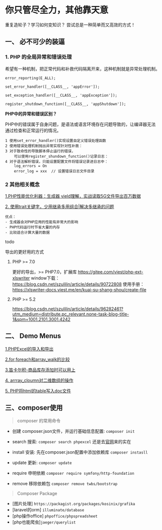 # 你只管尽全力，其他靠天意

重复造轮子？学习如何变知识？
尝试总是一种简单而又高效的方式！


## 一、 必不可少的装逼
### 1. PHP 的全局异常和错误处理

希望有一种机制，把正常代码和补救代码隔离开来，这种机制就是异常处理机制。

`error_reporting(E_ALL);`

`set_error_handler([__CLASS__, 'appError']);`

`set_exception_handler([__CLASS__, 'appException']);`

`register_shutdown_function([__CLASS__, 'appShutdown']);`

**PHP中的异常和错误区别？**

PHP中的错误属于自身问题，是语法或语言环境存在问题导致的，让编译器无法通过检查和正常运行的情况。
    
    1 使用set_error_handler()实现设置自定义错误处理函数
    2 使用错误处理机制抛出异常实现针对性补救：
    3 对于致命性的导致脚本停止运行的错误，
        可以使用register_shundown_function()记录日志：
    4 对于语法解析错误，只能设置配置文件将错误记录进日志中：
        log_errors = On
        error_log = xxx  // 设置错误日志文件目录

### 2 其他相关概念

[1.PHP性能优化利器：生成器 yield理解，实战读取5G文件导出百万数据](./application/yield)

[2. 使用trait关键字，少用继承多用组合|解决多继承的问题](./application/trait)

    优点：
    - 生成器会对PHP应用的性能有非常大的影响
    - PHP代码运行时节省大量的内存
    - 比较适合计算大量的数据

todo

导出的更好用的方式

1. PHP >= 7.0

    更好的导出，>= PHP7.0，扩展库 https://gitee.com/viest/php-ext-xlswriter
    window下载：https://blog.csdn.net/szulilin/article/details/90722808
    使用手册： https://xlswriter-docs.viest.me/en/kuai-su-shang-shou/create-file
2. PHP >= 5.2 

    https://blog.csdn.net/szulilin/article/details/96282461?utm_medium=distribute.pc_relevant.none-task-blog-title-1&spm=1001.2101.3001.4242

## 二、 Demo Menus 

[1.PHPExcel的导入和导出](./application/demo_phpexcel)

[2.for,foreach和array_walk的比较](./application/cycle)

[3.笛卡尔积-商品库存添加时可以用上](./todos/dikaerji.php)

[4. arrray_cloumn对二维数组的操作](./todos/array_column.php)

[5. PHP将html的table写入doc文件](./application/demo_phpexcel)

## 三、composer使用
> composer 的常用命令

- 创建 composer.json文件，并运行基础信息配置:
    `composer init`    

- search 搜索:
    `composer search phpexcel`
    还是去[官网](https://packagist.org)来的实在
    
- install 安装:
   先在composer.json配置中添加依赖库
   `composer instasll`
    
- update 更新:
    `composer update` 

- require 申明依赖
    `composer require symfony/http-foundation`

- remove 移除依赖包 
    `composer remove twbs/bootstrap`

> Composer Package

- [图片处理] `https://packagist.org/packages/kosinix/grafika`
- [laravel的orm] `illuminate/database`
- [php操作office] `phpoffice/phpspreadsheet`
- [php也能爬虫]`jaeger/querylist`